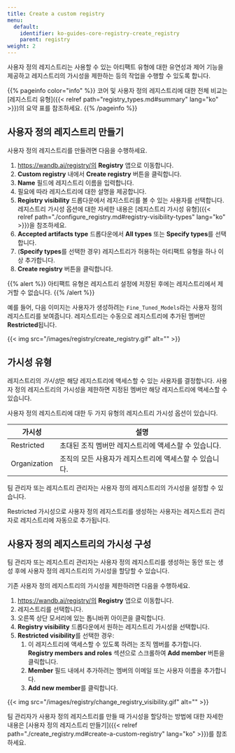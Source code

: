 ```yaml
---
title: Create a custom registry
menu:
  default:
    identifier: ko-guides-core-registry-create_registry
    parent: registry
weight: 2
---
```


사용자 정의 레지스트리는 사용할 수 있는 아티팩트 유형에 대한 유연성과 제어 기능을 제공하고 레지스트리의 가시성을 제한하는 등의 작업을 수행할 수 있도록 합니다.

{{% pageinfo color="info" %}}
코어 및 사용자 정의 레지스트리에 대한 전체 비교는 [레지스트리 유형]({{< relref path="registry_types.md#summary" lang="ko" >}})의 요약 표를 참조하세요.
{{% /pageinfo %}}

## 사용자 정의 레지스트리 만들기

사용자 정의 레지스트리를 만들려면 다음을 수행하세요.

1. https://wandb.ai/registry/의 **Registry** 앱으로 이동합니다.
2. **Custom registry** 내에서 **Create registry** 버튼을 클릭합니다.
3. **Name** 필드에 레지스트리 이름을 입력합니다.
4. 필요에 따라 레지스트리에 대한 설명을 제공합니다.
5. **Registry visibility** 드롭다운에서 레지스트리를 볼 수 있는 사용자를 선택합니다. 레지스트리 가시성 옵션에 대한 자세한 내용은 [레지스트리 가시성 유형]({{< relref path="./configure_registry.md#registry-visibility-types" lang="ko" >}})을 참조하세요.
6. **Accepted artifacts type** 드롭다운에서 **All types** 또는 **Specify types**를 선택합니다.
7. (**Specify types**를 선택한 경우) 레지스트리가 허용하는 아티팩트 유형을 하나 이상 추가합니다.
8. **Create registry** 버튼을 클릭합니다.

{{% alert %}}
아티팩트 유형은 레지스트리 설정에 저장된 후에는 레지스트리에서 제거할 수 없습니다.
{{% /alert %}}

예를 들어, 다음 이미지는 사용자가 생성하려는 `Fine_Tuned_Models`라는 사용자 정의 레지스트리를 보여줍니다. 레지스트리는 수동으로 레지스트리에 추가된 멤버만 **Restricted**됩니다.

{{< img src="/images/registry/create_registry.gif" alt="" >}}

## 가시성 유형

레지스트리의 *가시성*은 해당 레지스트리에 액세스할 수 있는 사용자를 결정합니다. 사용자 정의 레지스트리의 가시성을 제한하면 지정된 멤버만 해당 레지스트리에 액세스할 수 있습니다.

사용자 정의 레지스트리에 대한 두 가지 유형의 레지스트리 가시성 옵션이 있습니다.

| 가시성 | 설명 |
| --- | --- |
| Restricted | 초대된 조직 멤버만 레지스트리에 액세스할 수 있습니다. |
| Organization | 조직의 모든 사용자가 레지스트리에 액세스할 수 있습니다. |

팀 관리자 또는 레지스트리 관리자는 사용자 정의 레지스트리의 가시성을 설정할 수 있습니다.

Restricted 가시성으로 사용자 정의 레지스트리를 생성하는 사용자는 레지스트리 관리자로 레지스트리에 자동으로 추가됩니다.

## 사용자 정의 레지스트리의 가시성 구성

팀 관리자 또는 레지스트리 관리자는 사용자 정의 레지스트리를 생성하는 동안 또는 생성 후에 사용자 정의 레지스트리의 가시성을 할당할 수 있습니다.

기존 사용자 정의 레지스트리의 가시성을 제한하려면 다음을 수행하세요.

1. https://wandb.ai/registry/의 **Registry** 앱으로 이동합니다.
2. 레지스트리를 선택합니다.
3. 오른쪽 상단 모서리에 있는 톱니바퀴 아이콘을 클릭합니다.
4. **Registry visibility** 드롭다운에서 원하는 레지스트리 가시성을 선택합니다.
5. **Restricted visibility**를 선택한 경우:
   1. 이 레지스트리에 액세스할 수 있도록 하려는 조직 멤버를 추가합니다. **Registry members and roles** 섹션으로 스크롤하여 **Add member** 버튼을 클릭합니다.
   2. **Member** 필드 내에서 추가하려는 멤버의 이메일 또는 사용자 이름을 추가합니다.
   3. **Add new member**를 클릭합니다.

{{< img src="/images/registry/change_registry_visibility.gif" alt="" >}}

팀 관리자가 사용자 정의 레지스트리를 만들 때 가시성을 할당하는 방법에 대한 자세한 내용은 [사용자 정의 레지스트리 만들기]({{< relref path="./create_registry.md#create-a-custom-registry" lang="ko" >}})를 참조하세요.
